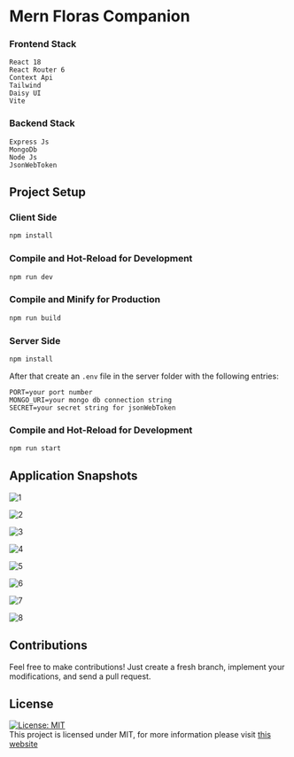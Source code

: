 # Mern Floras Companion

### Frontend Stack

```
React 18
React Router 6
Context Api
Tailwind
Daisy UI
Vite
```

### Backend Stack

```
Express Js
MongoDb
Node Js
JsonWebToken
```

## Project Setup

### Client Side

```sh
npm install
```

### Compile and Hot-Reload for Development

```sh
npm run dev
```

### Compile and Minify for Production

```sh
npm run build
```

### Server Side

```sh
npm install
```

After that create an `.env` file in the server folder with the following entries:

```
PORT=your port number
MONGO_URI=your mongo db connection string
SECRET=your secret string for jsonWebToken
```

### Compile and Hot-Reload for Development

```sh
npm run start
```

## Application Snapshots

![1](https://github.com/codedbyEmre/Mern-Flora-Companion/assets/67799995/1a7caac7-308a-4390-8d8d-b032fa0e43dd)

![2](https://github.com/codedbyEmre/Mern-Flora-Companion/assets/67799995/a8b47122-6f13-49db-b9bf-6af6c119cb80)

![3](https://github.com/codedbyEmre/Mern-Flora-Companion/assets/67799995/9aa2f9ba-f524-4d79-838e-13280db38ed7)

![4](https://github.com/codedbyEmre/Mern-Flora-Companion/assets/67799995/7e8fcc94-46a2-4bf0-88de-e45f6b77bd92)

![5](https://github.com/codedbyEmre/Mern-Flora-Companion/assets/67799995/7ff0ab45-b1ec-4232-9abe-e8b069a90002)

![6](https://github.com/codedbyEmre/Mern-Flora-Companion/assets/67799995/882460cb-bdc9-4a49-ba4d-a8e00b070992)

![7](https://github.com/codedbyEmre/Mern-Flora-Companion/assets/67799995/6abd570d-95a2-454a-9572-acda97bbb5ca)

![8](https://github.com/codedbyEmre/Mern-Flora-Companion/assets/67799995/93802242-8b70-4c63-bc74-98a6dd327ec8)

## Contributions

Feel free to make contributions! Just create a fresh branch, implement your modifications, and send a pull request.

## License

[![License: MIT](https://img.shields.io/badge/License-MIT-yellow.svg)](https://opensource.org/licenses/MIT) <br> This project is licensed under MIT, for more information please visit [this website](https://opensource.org/licenses/MIT)
